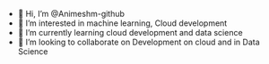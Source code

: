 - 👋 Hi, I’m @Animeshm-github
- 👀 I’m interested in machine learning, Cloud development
- 🌱 I’m currently learning cloud development and data science
- 💞️ I’m looking to collaborate on Development on cloud and in Data Science

<!---
Animeshm-github/Animeshm-github is a ✨ special ✨ repository because its `README.md` (this file) appears on your GitHub profile.
You can click the Preview link to take a look at your changes.
--->
